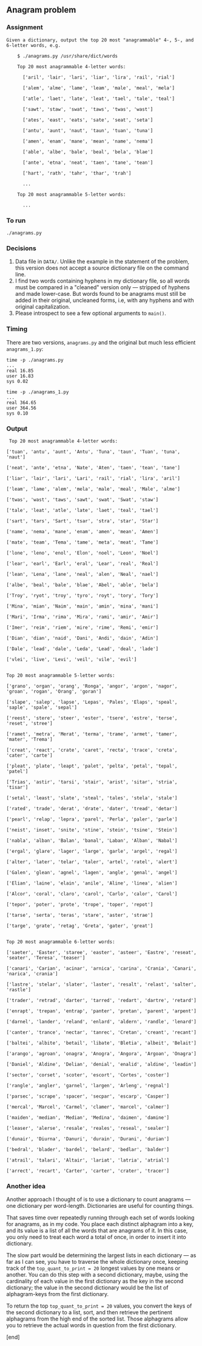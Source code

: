 ## Anagram problem

### Assignment

~~~
Given a dictionary, output the top 20 most "anagrammable" 4-, 5-, and 6-letter words, e.g.

    $ ./anagrams.py /usr/share/dict/words

    Top 20 most anagrammable 4-letter words:

      ['aril', 'lair', 'lari', 'liar', 'lira', 'rail', 'rial']

      ['alem', 'alme', 'lame', 'leam', 'male', 'meal', 'mela']

      ['atle', 'laet', 'late', 'leat', 'tael', 'tale', 'teal']

      ['sawt', 'staw', 'swat', 'taws', 'twas', 'wast']

      ['ates', 'east', 'eats', 'sate', 'seat', 'seta']

      ['antu', 'aunt', 'naut', 'taun', 'tuan', 'tuna']

      ['amen', 'enam', 'mane', 'mean', 'name', 'nema']

      ['able', 'albe', 'bale', 'beal', 'bela', 'blae']

      ['ante', 'etna', 'neat', 'taen', 'tane', 'tean']

      ['hart', 'rath', 'tahr', 'thar', 'trah']

      ...

    Top 20 most anagrammable 5-letter words:

      ...
~~~

### To run

~~~
./anagrams.py
~~~

### Decisions

 1. Data file in `DATA/`. Unlike the example in the statement of the problem, this version does not accept a source dictionary file on the command line.
 1. I find two words containing hyphens in my dictionary file, so all words must be compared in a "cleaned" version only — stripped of hyphens and made lower-case. But words found to be anagrams must still be added in their original, uncleaned forms, i.e, with any hyphens and with original capitalization.
 1. Please introspect to see a few optional arguments to `main()`.

### Timing

There are two versions, `anagrams.py` and the original but much less efficient `anagrams_1.py`:

~~~
time -p ./anagrams.py
...
real 16.85
user 16.83
sys 0.02

time -p ./anagrams_1.py
...
real 364.65
user 364.56
sys 0.10
~~~

### Output

~~~
 Top 20 most anagrammable 4-letter words:

['tuan', 'antu', 'aunt', 'Antu', 'Tuna', 'taun', 'Tuan', 'tuna', 'naut'] 

['neat', 'ante', 'etna', 'Nate', 'Aten', 'taen', 'tean', 'tane'] 

['liar', 'lair', 'lari', 'Lari', 'rail', 'rial', 'lira', 'aril'] 

['leam', 'lame', 'alem', 'mela', 'male', 'meal', 'Male', 'alme'] 

['twas', 'wast', 'taws', 'sawt', 'swat', 'Swat', 'staw'] 

['tale', 'leat', 'atle', 'late', 'laet', 'teal', 'tael'] 

['sart', 'tars', 'Sart', 'tsar', 'stra', 'star', 'Star'] 

['name', 'nema', 'mane', 'enam', 'amen', 'mean', 'Amen'] 

['mate', 'team', 'Tema', 'tame', 'meta', 'meat', 'Tame'] 

['lone', 'leno', 'enol', 'Elon', 'noel', 'Leon', 'Noel'] 

['lear', 'earl', 'Earl', 'eral', 'Lear', 'real', 'Real'] 

['lean', 'Lena', 'lane', 'neal', 'alen', 'Neal', 'nael'] 

['albe', 'beal', 'bale', 'blae', 'Abel', 'able', 'bela'] 

['Troy', 'ryot', 'troy', 'tyro', 'royt', 'tory', 'Tory'] 

['Mina', 'mian', 'Naim', 'main', 'amin', 'mina', 'mani'] 

['Mari', 'Irma', 'rima', 'Mira', 'rami', 'amir', 'Amir'] 

['Imer', 'reim', 'riem', 'mire', 'rime', 'Remi', 'emir'] 

['Dian', 'dian', 'naid', 'Dani', 'Andi', 'dain', 'Adin'] 

['Dale', 'lead', 'dale', 'Leda', 'Lead', 'deal', 'lade'] 

['vlei', 'live', 'Levi', 'veil', 'vile', 'evil'] 


Top 20 most anagrammable 5-letter words:

['grano', 'organ', 'orang', 'Ronga', 'angor', 'argon', 'nagor', 'groan', 'rogan', 'Orang', 'goran'] 

['slape', 'salep', 'lapse', 'Lepas', 'Pales', 'Elaps', 'speal', 'saple', 'spale', 'sepal'] 

['reest', 'stere', 'steer', 'ester', 'tsere', 'estre', 'terse', 'reset', 'stree'] 

['ramet', 'metra', 'Merat', 'terma', 'trame', 'armet', 'tamer', 'mater', 'Trema'] 

['creat', 'react', 'crate', 'caret', 'recta', 'trace', 'creta', 'cater', 'carte'] 

['pleat', 'plate', 'leapt', 'palet', 'pelta', 'petal', 'tepal', 'patel'] 

['Trias', 'astir', 'tarsi', 'stair', 'arist', 'sitar', 'stria', 'tisar'] 

['setal', 'least', 'slate', 'steal', 'tales', 'stela', 'stale'] 

['rated', 'trade', 'derat', 'drate', 'dater', 'tread', 'detar'] 

['pearl', 'relap', 'lepra', 'parel', 'Perla', 'paler', 'parle'] 

['neist', 'inset', 'snite', 'stine', 'stein', 'tsine', 'Stein'] 

['nabla', 'alban', 'Balan', 'banal', 'Laban', 'Alban', 'Nabal'] 

['ergal', 'glare', 'lager', 'large', 'garle', 'argel', 'regal'] 

['alter', 'later', 'telar', 'taler', 'artel', 'ratel', 'alert'] 

['Galen', 'glean', 'agnel', 'lagen', 'angle', 'genal', 'angel'] 

['Elian', 'laine', 'elain', 'anile', 'Aline', 'linea', 'alien'] 

['Alcor', 'coral', 'claro', 'carol', 'Carlo', 'calor', 'Carol'] 

['tepor', 'poter', 'prote', 'trope', 'toper', 'repot'] 

['tarse', 'serta', 'teras', 'stare', 'aster', 'strae'] 

['targe', 'grate', 'retag', 'Greta', 'gater', 'great'] 


Top 20 most anagrammable 6-letter words:

['saeter', 'Easter', 'staree', 'easter', 'asteer', 'Eastre', 'reseat', 'seater', 'Teresa', 'teaser'] 

['canari', 'Carian', 'acinar', 'arnica', 'carina', 'Crania', 'Canari', 'narica', 'crania'] 

['lastre', 'stelar', 'slater', 'laster', 'resalt', 'relast', 'salter', 'rastle'] 

['trader', 'retrad', 'darter', 'tarred', 'redart', 'dartre', 'retard'] 

['enrapt', 'trepan', 'entrap', 'panter', 'pretan', 'parent', 'arpent'] 

['darnel', 'lander', 'reland', 'enlard', 'aldern', 'randle', 'lenard'] 

['canter', 'trance', 'nectar', 'tanrec', 'Cretan', 'creant', 'recant'] 

['baltei', 'albite', 'betail', 'libate', 'Bletia', 'albeit', 'Belait'] 

['arango', 'agroan', 'onagra', 'Anogra', 'Angora', 'Argoan', 'Onagra'] 

['Daniel', 'Aldine', 'Delian', 'denial', 'enalid', 'aldine', 'leadin'] 

['sector', 'corset', 'scoter', 'escort', 'Cortes', 'coster'] 

['rangle', 'angler', 'garnel', 'largen', 'Arleng', 'regnal'] 

['parsec', 'scrape', 'spacer', 'secpar', 'escarp', 'Casper'] 

['mercal', 'Marcel', 'Carmel', 'clamer', 'marcel', 'calmer'] 

['maiden', 'median', 'Median', 'Medina', 'daimen', 'damine'] 

['leaser', 'alerse', 'resale', 'reales', 'reseal', 'sealer'] 

['dunair', 'Diurna', 'Danuri', 'durain', 'Durani', 'durian'] 

['bedral', 'blader', 'bardel', 'belard', 'bedlar', 'balder'] 

['atrail', 'talari', 'Altair', 'lariat', 'latria', 'atrial'] 

['arrect', 'recart', 'Carter', 'carter', 'crater', 'tracer']
~~~

### Another idea

Another approach I thought of is to use a dictionary to count anagrams — one dictionary per word-length. Dictionaries are useful for counting things.

That saves time over repeatedly running through each set of words looking for anagrams, as in my code. You place each distinct alphagram into a key, and its value is a list of all the words that are anagrams of it. In this case, you only need to treat each word a total of once, in order to insert it into dictionary.

The slow part would be determining the largest lists in each dictionary — as far as I can see, you have to traverse the whole dictionary once, keeping track of the `top_quant_to_print = 20` longest values by one means or another. You can do this step with a second dictionary, maybe, using the cardinality of each value in the first dictionary as the key in the second dictionary; the value in the second dictionary would be the list of alphagram-keys from the first dictionary.

To return the top `top_quant_to_print = 20` values, you convert the keys of the second dictionary to a list, sort, and then retrieve the pertinent alphagrams from the high end of the sorted list. Those alphagrams allow you to retrieve the actual words in question from the first dictionary.
 
[end]
